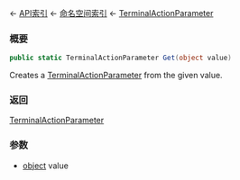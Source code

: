 ← [API索引](Api-Index) ← [命名空间索引](Namespace-Index) ← [TerminalActionParameter](Sandbox.ModAPI.Ingame.TerminalActionParameter)

### 概要

```csharp
public static TerminalActionParameter Get(object value)
```

Creates a [TerminalActionParameter](Sandbox.ModAPI.Ingame.TerminalActionParameter) from the given value.

### 返回

[TerminalActionParameter](Sandbox.ModAPI.Ingame.TerminalActionParameter)



### 参数

* [object](https://docs.microsoft.com/en-us/dotnet/api/System.Object?view=netframework-4.6) value
